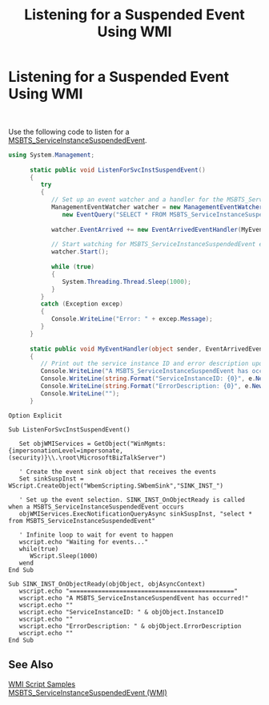 ﻿---
title: Listening for a Suspended Event Using WMI
TOCTitle: Listening for a Suspended Event Using WMI
ms:assetid: 921444a0-16df-4c7a-8029-9377c367c018
ms:mtpsurl: https://msdn.microsoft.com/library/Aa577357(v=BTS.80)
ms:contentKeyID: 51529724
ms.date: 08/30/2017
mtps_version: v=BTS.80
dev_langs:
- csharp
---

# Listening for a Suspended Event Using WMI

 

Use the following code to listen for a [MSBTS\_ServiceInstanceSuspendedEvent](msbts-serviceinstancesuspendedevent-wmi.md).

``` csharp
using System.Management;  
  
      static public void ListenForSvcInstSuspendEvent()  
      {  
         try  
         {  
            // Set up an event watcher and a handler for the MSBTS_ServiceInstanceSuspendedEvent event  
            ManagementEventWatcher watcher = new ManagementEventWatcher( new ManagementScope("root\\MicrosoftBizTalkServer"),  
               new EventQuery("SELECT * FROM MSBTS_ServiceInstanceSuspendedEvent") );  
  
            watcher.EventArrived += new EventArrivedEventHandler(MyEventHandler);  
  
            // Start watching for MSBTS_ServiceInstanceSuspendedEvent events  
            watcher.Start();  
  
            while (true)  
            {  
               System.Threading.Thread.Sleep(1000);  
            }  
         }  
         catch (Exception excep)  
         {  
            Console.WriteLine("Error: " + excep.Message);  
         }  
      }  
  
      static public void MyEventHandler(object sender, EventArrivedEventArgs e)   
      {  
         // Print out the service instance ID and error description upon receiving of the suspend event  
         Console.WriteLine("A MSBTS_ServiceInstanceSuspendEvent has occurred!");  
         Console.WriteLine(string.Format("ServiceInstanceID: {0}", e.NewEvent["InstanceID"]));  
         Console.WriteLine(string.Format("ErrorDescription: {0}", e.NewEvent["ErrorDescription"]));  
         Console.WriteLine("");  
      }  
```

``` VBScript
Option Explicit  
  
Sub ListenForSvcInstSuspendEvent()  
  
   Set objWMIServices = GetObject("WinMgmts:{impersonationLevel=impersonate, (security)}\\.\root\MicrosoftBizTalkServer")   
  
   ' Create the event sink object that receives the events  
   Set sinkSuspInst = WScript.CreateObject("WbemScripting.SWbemSink","SINK_INST_")  
  
   ' Set up the event selection. SINK_INST_OnObjectReady is called when a MSBTS_ServiceInstanceSuspendedEvent occurs  
   objWMIServices.ExecNotificationQueryAsync sinkSuspInst, "select * from MSBTS_ServiceInstanceSuspendedEvent"  
  
   ' Infinite loop to wait for event to happen  
   wscript.echo "Waiting for events..."  
   while(true)  
      WScript.Sleep(1000)  
   wend  
End Sub  
  
Sub SINK_INST_OnObjectReady(objObject, objAsyncContext)  
   wscript.echo "=============================================="  
   wscript.echo "A MSBTS_ServiceInstanceSuspendEvent has occurred!"  
   wscript.echo ""  
   wscript.echo "ServiceInstanceID: " & objObject.InstanceID  
   wscript.echo ""  
   wscript.echo "ErrorDescription: " & objObject.ErrorDescription  
   wscript.echo ""  
End Sub  
```

## See Also

[WMI Script Samples](wmi-script-samples.md)  
[MSBTS\_ServiceInstanceSuspendedEvent (WMI)](msbts-serviceinstancesuspendedevent-wmi.md)

